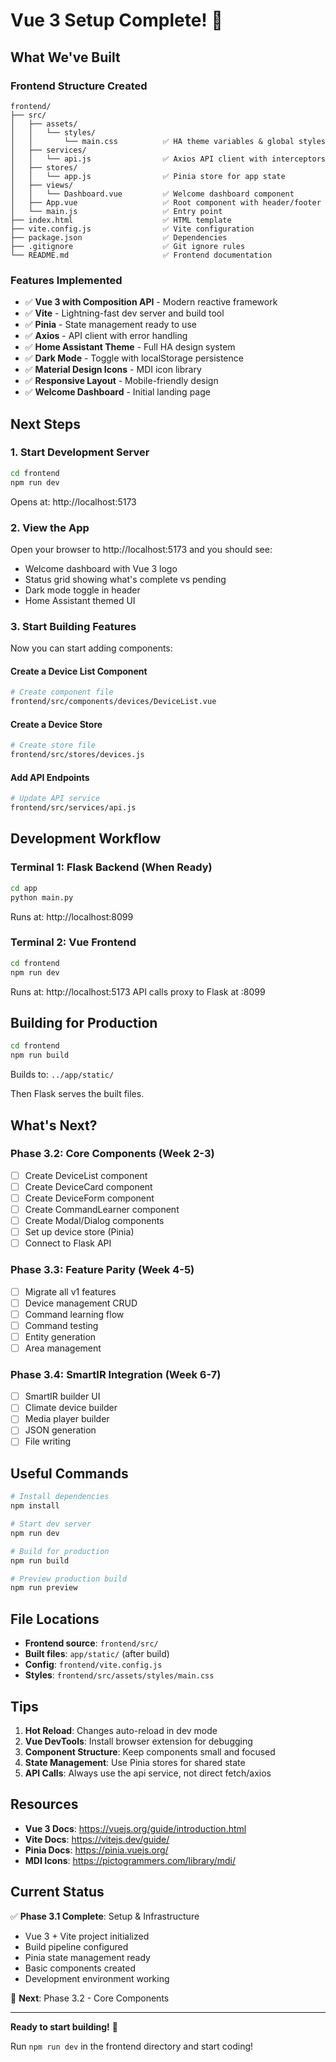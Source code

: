 # Vue 3 Setup Complete! 🎉

## What We've Built

### Frontend Structure Created

```
frontend/
├── src/
│   ├── assets/
│   │   └── styles/
│   │       └── main.css          ✅ HA theme variables & global styles
│   ├── services/
│   │   └── api.js                ✅ Axios API client with interceptors
│   ├── stores/
│   │   └── app.js                ✅ Pinia store for app state
│   ├── views/
│   │   └── Dashboard.vue         ✅ Welcome dashboard component
│   ├── App.vue                   ✅ Root component with header/footer
│   └── main.js                   ✅ Entry point
├── index.html                    ✅ HTML template
├── vite.config.js                ✅ Vite configuration
├── package.json                  ✅ Dependencies
├── .gitignore                    ✅ Git ignore rules
└── README.md                     ✅ Frontend documentation
```

### Features Implemented

- ✅ **Vue 3 with Composition API** - Modern reactive framework
- ✅ **Vite** - Lightning-fast dev server and build tool
- ✅ **Pinia** - State management ready to use
- ✅ **Axios** - API client with error handling
- ✅ **Home Assistant Theme** - Full HA design system
- ✅ **Dark Mode** - Toggle with localStorage persistence
- ✅ **Material Design Icons** - MDI icon library
- ✅ **Responsive Layout** - Mobile-friendly design
- ✅ **Welcome Dashboard** - Initial landing page

## Next Steps

### 1. Start Development Server

```bash
cd frontend
npm run dev
```

Opens at: http://localhost:5173

### 2. View the App

Open your browser to http://localhost:5173 and you should see:
- Welcome dashboard with Vue 3 logo
- Status grid showing what's complete vs pending
- Dark mode toggle in header
- Home Assistant themed UI

### 3. Start Building Features

Now you can start adding components:

#### Create a Device List Component

```bash
# Create component file
frontend/src/components/devices/DeviceList.vue
```

#### Create a Device Store

```bash
# Create store file
frontend/src/stores/devices.js
```

#### Add API Endpoints

```bash
# Update API service
frontend/src/services/api.js
```

## Development Workflow

### Terminal 1: Flask Backend (When Ready)

```bash
cd app
python main.py
```

Runs at: http://localhost:8099

### Terminal 2: Vue Frontend

```bash
cd frontend
npm run dev
```

Runs at: http://localhost:5173
API calls proxy to Flask at :8099

## Building for Production

```bash
cd frontend
npm run build
```

Builds to: `../app/static/`

Then Flask serves the built files.

## What's Next?

### Phase 3.2: Core Components (Week 2-3)

- [ ] Create DeviceList component
- [ ] Create DeviceCard component
- [ ] Create DeviceForm component
- [ ] Create CommandLearner component
- [ ] Create Modal/Dialog components
- [ ] Set up device store (Pinia)
- [ ] Connect to Flask API

### Phase 3.3: Feature Parity (Week 4-5)

- [ ] Migrate all v1 features
- [ ] Device management CRUD
- [ ] Command learning flow
- [ ] Command testing
- [ ] Entity generation
- [ ] Area management

### Phase 3.4: SmartIR Integration (Week 6-7)

- [ ] SmartIR builder UI
- [ ] Climate device builder
- [ ] Media player builder
- [ ] JSON generation
- [ ] File writing

## Useful Commands

```bash
# Install dependencies
npm install

# Start dev server
npm run dev

# Build for production
npm run build

# Preview production build
npm run preview
```

## File Locations

- **Frontend source**: `frontend/src/`
- **Built files**: `app/static/` (after build)
- **Config**: `frontend/vite.config.js`
- **Styles**: `frontend/src/assets/styles/main.css`

## Tips

1. **Hot Reload**: Changes auto-reload in dev mode
2. **Vue DevTools**: Install browser extension for debugging
3. **Component Structure**: Keep components small and focused
4. **State Management**: Use Pinia stores for shared state
5. **API Calls**: Always use the api service, not direct fetch/axios

## Resources

- **Vue 3 Docs**: https://vuejs.org/guide/introduction.html
- **Vite Docs**: https://vitejs.dev/guide/
- **Pinia Docs**: https://pinia.vuejs.org/
- **MDI Icons**: https://pictogrammers.com/library/mdi/

## Current Status

✅ **Phase 3.1 Complete**: Setup & Infrastructure
- Vue 3 + Vite project initialized
- Build pipeline configured
- Pinia state management ready
- Basic components created
- Development environment working

🎯 **Next**: Phase 3.2 - Core Components

---

**Ready to start building!** 🚀

Run `npm run dev` in the frontend directory and start coding!
